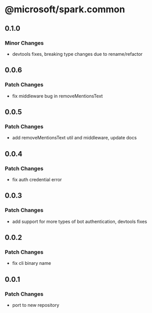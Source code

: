 # @microsoft/spark.common

## 0.1.0

### Minor Changes

- devtools fixes, breaking type changes due to rename/refactor

## 0.0.6

### Patch Changes

- fix middleware bug in removeMentionsText

## 0.0.5

### Patch Changes

- add removeMentionsText util and middleware, update docs

## 0.0.4

### Patch Changes

- fix auth credential error

## 0.0.3

### Patch Changes

- add support for more types of bot authentication, devtools fixes

## 0.0.2

### Patch Changes

- fix cli binary name

## 0.0.1

### Patch Changes

- port to new repository

